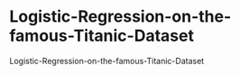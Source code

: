 # Logistic-Regression-on-the-famous-Titanic-Dataset
Logistic-Regression-on-the-famous-Titanic-Dataset
